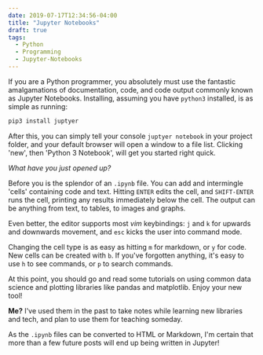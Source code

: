```yaml
---
date: 2019-07-17T12:34:56-04:00
title: "Jupyter Notebooks"
draft: true
tags:
  - Python
  - Programming
  - Jupyter-Notebooks
---
```


If you are a Python programmer, you absolutely must use the fantastic
amalgamations of documentation, code, and code output commonly known as Jupyter
Notebooks. Installing, assuming you have `python3` installed, is as simple as
running:

```sh
pip3 install juptyer
```

After this, you can simply tell your console `juptyer notebook` in your project
folder, and your default browser will open a window to a file list. Clicking
'new', then 'Python 3 Notebook', will get you started right quick.

_What have you just opened up?_

Before you is the splendor of an `.ipynb` file. You can add and intermingle
'cells' containing code and text. Hitting `ENTER` edits the cell, and
`SHIFT-ENTER` runs the cell, printing
any results immediately below the cell. The output can be
anything from text, to tables, to images and graphs.

Even better, the editor supports most _vim_ keybindings: `j` and `k` for upwards
and downwards movement, and `esc` kicks the user into command mode.

Changing the cell type is as easy as hitting `m` for markdown, or `y` for
code. New cells can be created with `b`. If you've forgotten anything, it's
easy to use `h` to see commands, or `p` to search commands.

At this point, you should go and read some tutorials on using common data
science and plotting libraries like pandas and matplotlib. Enjoy your new tool!

**Me?** I've used them in the past to take notes while learning new
libraries and tech, and plan to use them for teaching someday.

As the `.ipynb` files can be converted to HTML or Markdown, I'm certain
that more than a few future posts will end up being written in Jupyter!
